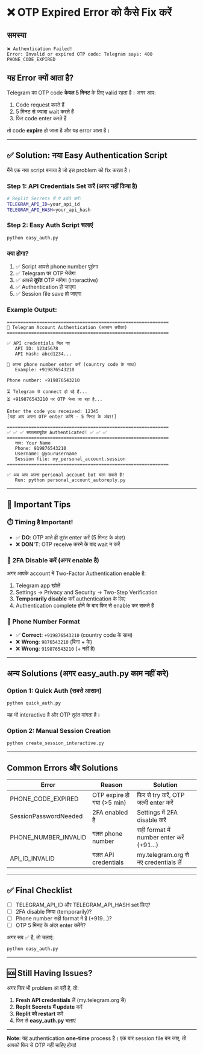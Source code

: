# ❌ OTP Expired Error को कैसे Fix करें

## समस्या
```
❌ Authentication Failed!
Error: Invalid or expired OTP code: Telegram says: 400 PHONE_CODE_EXPIRED
```

## यह Error क्यों आता है?

Telegram का OTP code **केवल 5 मिनट** के लिए valid रहता है। अगर आप:
1. Code request करते हैं
2. 5 मिनट से ज्यादा wait करते हैं  
3. फिर code enter करते हैं

तो code **expire** हो जाता है और यह error आता है।

---

## ✅ Solution: नया Easy Authentication Script

मैंने एक नया script बनाया है जो इस problem को fix करता है।

### Step 1: API Credentials Set करें (अगर नहीं किया है)

```bash
# Replit Secrets में ये add करें:
TELEGRAM_API_ID=your_api_id
TELEGRAM_API_HASH=your_api_hash
```

### Step 2: Easy Auth Script चलाएं

```bash
python easy_auth.py
```

### क्या होगा?

1. ✅ Script आपसे phone number पूछेगा
2. ✅ Telegram पर OTP भेजेगा
3. ✅ आपसे **तुरंत** OTP मांगेगा (interactive)
4. ✅ Authentication हो जाएगा
5. ✅ Session file save हो जाएगा

### Example Output:

```
============================================================
🔐 Telegram Account Authentication (आसान तरीका)
============================================================

✅ API credentials मिल गए
   API ID: 12345678
   API Hash: abcd1234...

📱 अपना phone number enter करें (country code के साथ)
   Example: +919876543210

Phone number: +919876543210

⏳ Telegram से connect हो रहे हैं...
⏳ +919876543210 पर OTP भेजा जा रहा है...

Enter the code you received: 12345
[यहां आप अपना OTP enter करेंगे - 5 मिनट के अंदर!]

============================================================
✅ ✅ ✅ सफलतापूर्वक Authenticated! ✅ ✅ ✅
============================================================
   नाम: Your Name
   Phone: 919876543210
   Username: @yourusername
   Session file: my_personal_account.session
============================================================

✅ अब आप अपना personal account bot चला सकते हैं!
   Run: python personal_account_autoreply.py
```

---

## 🔑 Important Tips

### ⏱️ Timing है Important!

- ✅ **DO**: OTP आते ही तुरंत enter करें (5 मिनट के अंदर)
- ❌ **DON'T**: OTP receive करने के बाद wait न करें

### 🔐 2FA Disable करें (अगर enable है)

अगर आपके account में Two-Factor Authentication enable है:

1. Telegram app खोलें
2. Settings → Privacy and Security → Two-Step Verification
3. **Temporarily disable** करें authentication के लिए
4. Authentication complete होने के बाद फिर से enable कर सकते हैं

### 📱 Phone Number Format

- ✅ **Correct**: `+919876543210` (country code के साथ)
- ❌ **Wrong**: `9876543210` (बिना + के)
- ❌ **Wrong**: `919876543210` (+ नहीं है)

---

## अन्य Solutions (अगर easy_auth.py काम नहीं करे)

### Option 1: Quick Auth (सबसे आसान)

```bash
python quick_auth.py
```

यह भी interactive है और OTP तुरंत मांगता है।

### Option 2: Manual Session Creation

```bash
python create_session_interactive.py
```

---

## Common Errors और Solutions

| Error | Reason | Solution |
|-------|--------|----------|
| PHONE_CODE_EXPIRED | OTP expire हो गया (>5 min) | फिर से try करें, OTP जल्दी enter करें |
| SessionPasswordNeeded | 2FA enabled है | Settings में 2FA disable करें |
| PHONE_NUMBER_INVALID | गलत phone number | सही format में number enter करें (+91...) |
| API_ID_INVALID | गलत API credentials | my.telegram.org से नए credentials लें |

---

## ✅ Final Checklist

- [ ] TELEGRAM_API_ID और TELEGRAM_API_HASH set किए?
- [ ] 2FA disable किया (temporarily)?
- [ ] Phone number सही format में है (+919...)?
- [ ] OTP 5 मिनट के अंदर enter करेंगे?

अगर सब ✅ है, तो चलाएं:

```bash
python easy_auth.py
```

---

## 🆘 Still Having Issues?

अगर फिर भी problem आ रही है, तो:

1. **Fresh API credentials** लें (my.telegram.org से)
2. **Replit Secrets में update** करें
3. **Replit को restart** करें
4. फिर से **easy_auth.py** चलाएं

---

**Note**: यह authentication **one-time** process है। एक बार session file बन जाए, तो आपको फिर से OTP नहीं चाहिए होगा!
